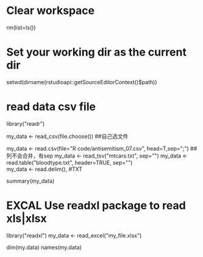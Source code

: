 # Clear workspace
rm(list=ls())

# Set your working dir as the current dir
setwd(dirname(rstudioapi::getSourceEditorContext()$path))

# read data csv file
library("readr")

my_data <- read_csv(file.choose())   ##自己选文件

my_data <- read.csv(file="R code/antisemitism_07.csv", head=T,sep=";")   ##列不会合并，有sep
my_data <- read_tsv("mtcars.txt", sep="")
my_data <- read.table("bloodtype.txt", header=TRUE, sep="")  
my_data <- read.delim(),   #TXT

summary(my_data)

# EXCAL   Use readxl package to read xls|xlsx
library("readxl")
my_data <- read_excel("my_file.xlsx")

dim(my.data)
names(my.data)

